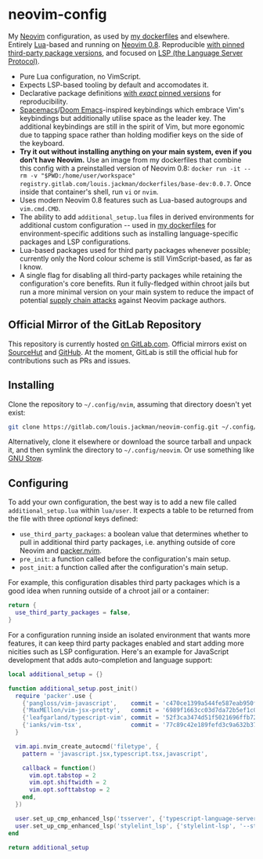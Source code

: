 # neovim-config

My [Neovim](https://neovim.io/) configuration, as used by [my
dockerfiles](https://gitlab.com/louis.jackman/dockerfiles) and elsewhere.
Entirely [Lua](https://www.lua.org/about.html)-based and running on [Neovim
0.8](https://github.com/neovim/neovim/releases/tag/v0.8.0). Reproducible [with
pinned third-party package versions](./lua/user/package_versions.lua), and
focused on [LSP (the Language Server
Protocol)](https://en.wikipedia.org/wiki/Language_Server_Protocol).

- Pure Lua configuration, no VimScript.
- Expects LSP-based tooling by default and accomodates it.
- Declarative package definitions [with _exact_ pinned
  versions](./lua/user/package_versions.lua) for reproducibility.
- [Spacemacs](https://www.spacemacs.org/)/[Doom
  Emacs](https://github.com/doomemacs/doomemacs)-inspired keybindings which
  embrace Vim's keybindings but additionally utilise space as the leader key.
  The additional keybindings are still in the spirit of Vim, but more egonomic
  due to tapping space rather than holding modifier keys on the side of the
  keyboard.
- **Try it out without installing anything on your main system, even if you
  don't have Neovim.** Use an image from my dockerfiles that combine this config
  with a preinstalled version of Neovim 0.8:
  `docker run -it --rm -v "$PWD:/home/user/workspace" registry.gitlab.com/louis.jackman/dockerfiles/base-dev:0.0.7`.
  Once inside that container's shell, run `vi` or `nvim`.
- Uses modern Neovim 0.8 features such as Lua-based autogroups and
  `vim.cmd.CMD`.
- The ability to add `additional_setup.lua` files in derived environments for
  additional custom configuration -- used in [my
  dockerfiles](https://gitlab.com/louis.jackman/dockerfiles) for
  environment-specific additions such as installing language-specific packages
  and LSP configurations.
- Lua-based packages used for third party packages whenever possible; currently
  only the Nord colour scheme is still VimScript-based, as far as I know.
- A single flag for disabling all third-party packages while retaining the
  configuration's core benefits. Run it fully-fledged within chroot jails but
  run a more minimal version on your main system to reduce the impact of
  potential [supply chain
  attacks](https://en.wikipedia.org/wiki/Supply_chain_attack) against Neovim
  package authors.

## Official Mirror of the GitLab Repository

This repository is currently hosted [on
GitLab.com](https://gitlab.com/louis.jackman/neovim-config). Official mirrors
exist on [SourceHut](https://git.sr.ht/~louisjackman/neovim-config) and
[GitHub](https://github.com/LouisJackman/neovim-config). At the moment, GitLab
is still the official hub for contributions such as PRs and issues.

## Installing

Clone the repository to `~/.config/nvim`, assuming that directory doesn't yet
exist:

```sh
git clone https://gitlab.com/louis.jackman/neovim-config.git ~/.config/nvim
```

Alternatively, clone it elsewhere or download the source tarball and unpack it,
and then symlink the directory to `~/.config/neovim`. Or use something like [GNU
Stow](https://www.gnu.org/software/stow/).

## Configuring

To add your own configuration, the best way is to add a new file called
`additional_setup.lua` within `lua/user`. It expects a table to be returned from
the file with three _optional_ keys defined:

- `use_third_party_packages`: a boolean value that determines whether to pull in
  additional third party packages, i.e. anything outside of core Neovim and
  [packer.nvim](https://github.com/wbthomason/packer.nvim).
- `pre_init`: a function called before the configuration's main setup.
- `post_init`: a function called after the configuration's main setup.

For example, this configuration
disables third party packages which is a good idea when running outside of a
chroot jail or a container:

```lua
return {
  use_third_party_packages = false,
}
```

For a configuration running inside an isolated environment that wants more
features, it can keep third party packages enabled and start adding more
nicities such as LSP configuration. Here's an example for JavaScript
development that adds auto-completion and language support:

```lua
local additional_setup = {}

function additional_setup.post_init()
  require 'packer'.use {
    {'pangloss/vim-javascript',    commit = 'c470ce1399a544fe587eab950f571c83cccfbbdc'},
    {'MaxMEllon/vim-jsx-pretty',   commit = '6989f1663cc03d7da72b5ef1c03f87e6ddb70b41'},
    {'leafgarland/typescript-vim', commit = '52f3ca3474d51f5021696ffb7297d989e49121ac'},
    {'ianks/vim-tsx',              commit = '77c89c42e189fefd3c9a632b37b7e3b3b9edf918'},
  }

  vim.api.nvim_create_autocmd('filetype', {
    pattern = 'javascript.jsx,typescript.tsx,javascript',

    callback = function()
      vim.opt.tabstop = 2
      vim.opt.shiftwidth = 2
      vim.opt.softtabstop = 2
    end,
  })

  user.set_up_cmp_enhanced_lsp('tsserver', {'typescript-language-server', '--stdio'})
  user.set_up_cmp_enhanced_lsp('stylelint_lsp', {'stylelint-lsp', '--stdio'})
end

return additional_setup
```

